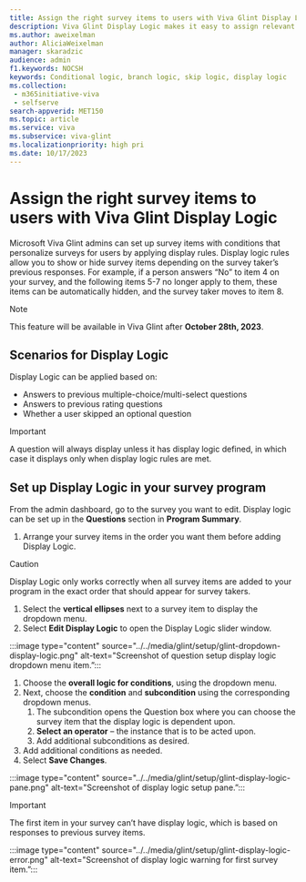 ```yaml
---
title: Assign the right survey items to users with Viva Glint Display Logic
description: Viva Glint Display Logic makes it easy to assign relevant survey items to the right survey taker.
ms.author: aweixelman
author: AliciaWeixelman
manager: skaradzic
audience: admin
f1.keywords: NOCSH
keywords: Conditional logic, branch logic, skip logic, display logic
ms.collection: 
 - m365initiative-viva
 - selfserve
search-appverid: MET150
ms.topic: article
ms.service: viva
ms.subservice: viva-glint
ms.localizationpriority: high pri
ms.date: 10/17/2023
---
```


# Assign the right survey items to users with Viva Glint Display Logic

Microsoft Viva Glint admins can set up survey items with conditions that personalize surveys for users by applying display rules. Display logic rules allow you to show or hide survey items depending on the survey taker’s previous responses. For example, if a person answers “No” to item 4 on your survey, and the following items 5-7 no longer apply to them, these items can be automatically hidden, and the survey taker moves to item 8.

> [!NOTE]
> This feature will be available in Viva Glint after **October 28th, 2023**.

## Scenarios for Display Logic

Display Logic can be applied based on:

- Answers to previous multiple-choice/multi-select questions
- Answers to previous rating questions
- Whether a user skipped an optional question

> [!IMPORTANT]
> A question will always display unless it has display logic defined, in which case it displays only when display logic rules are met.

## Set up Display Logic in your survey program

From the admin dashboard, go to the survey you want to edit. Display logic can be set up in the **Questions** section in **Program Summary**.

1. Arrange your survey items in the order you want them before adding Display Logic.

> [!CAUTION]
> Display Logic only works correctly when all survey items are added to your program in the exact order that should appear for survey takers.

1. Select the **vertical ellipses** next to a survey item to display the dropdown menu.
1. Select **Edit Display Logic** to open the Display Logic slider window.

:::image type="content" source="../../media/glint/setup/glint-dropdown-display-logic.png" alt-text="Screenshot of question setup display logic dropdown menu item.”:::

1. Choose the **overall logic for conditions**, using the dropdown menu.
1. Next, choose the **condition** and **subcondition** using the corresponding dropdown menus.
   1. The subcondition opens the Question box where you can choose the survey item that the display logic is dependent upon.
   1. **Select an operator** – the instance that is to be acted upon.
   2. Add additional subconditions as desired.
1. Add additional conditions as needed.
2. Select **Save Changes**.

:::image type="content" source="../../media/glint/setup/glint-display-logic-pane.png" alt-text="Screenshot of display logic setup pane.”:::

> [!IMPORTANT]
> The first item in your survey can’t have display logic, which is based on responses to previous survey items.

:::image type="content" source="../../media/glint/setup/glint-display-logic-error.png" alt-text="Screenshot of display logic warning for first survey item.”:::
